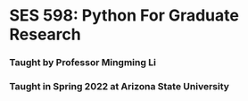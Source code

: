# SES 598: Python For Graduate Research
### Taught by Professor Mingming Li
### Taught in Spring 2022 at Arizona State University
